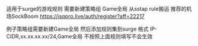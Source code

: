适用于surge的游戏规则 
需要新建策略组 Game全局
从sstap rule搬运
推荐的机场SockBoom
https://jsqpro.live/auth/register?aff=22217

例子策略组需要新建Game全局
然后添加规则集到surge
格式 IP-CIDR,xx.xx.xx.xx/24,Game全局
不按照上面规则填写不会生效
